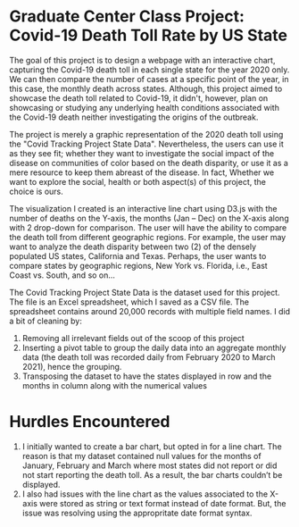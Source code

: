 # Graduate Center Class Project: Covid-19 Death Toll Rate by US State

The goal of this project is to design a webpage with an interactive chart, capturing the Covid-19 death toll in each single state for the year 2020 only. We can then compare the number of cases at a specific point of the year, in this case, the monthly death across states. Although, this project aimed to showcase the death toll related to Covid-19, it didn't, however, plan on showcasing or studying any underlying health conditions associated with the Covid-19 death neither investigating the origins of the outbreak.

The project is merely a graphic representation of the 2020 death toll using the "Covid Tracking Project State Data". Nevertheless, the users can use it as they see fit; whether they want to investigate the social impact of the disease on communities of color based on the death disparity, or use it as a mere resource to keep them abreast of the disease. In fact, Whether we want to explore the social, health or both aspect(s) of this project, the choice is ours.   
     

The visualization I created is an interactive line chart using D3.js with the number of deaths on the Y-axis, the months (Jan – Dec) on the X-axis along with 2 drop-down for comparison. The user will have the ability to compare the death toll from different geographic regions. For example, the user may want to analyze the death disparity between two (2) of the densely populated US states, California and Texas. Perhaps, the user wants to compare states by geographic regions, New York vs. Florida, i.e., East Coast vs. South, and so on...


The Covid Tracking Project State Data is the dataset used for this project. The file is an Excel spreadsheet, which I saved as a CSV file. The spreadsheet contains around 20,000 records with multiple field names. I did a bit of cleaning by:
1.	Removing all irrelevant fields out of the scoop of this project
2.	Inserting a pivot table to group the daily data into an aggregate monthly data (the death toll was recorded daily from February 2020 to March 2021), hence the grouping. 
3.	Transposing the dataset to have the states displayed in row and the months in column along with the numerical values

# Hurdles Encountered 

1. I initially wanted to create a bar chart, but opted in for a line chart. The reason is that my dataset contained null values for the months of January, February and March where most states did not report or did not start reporting the death toll. As a result, the bar charts couldn’t be displayed. 
2. I also had issues with the line chart as the values associated to the X-axis were stored as string or text format instead of date format. But, the issue was resolving using the appropritate date format syntax. 


